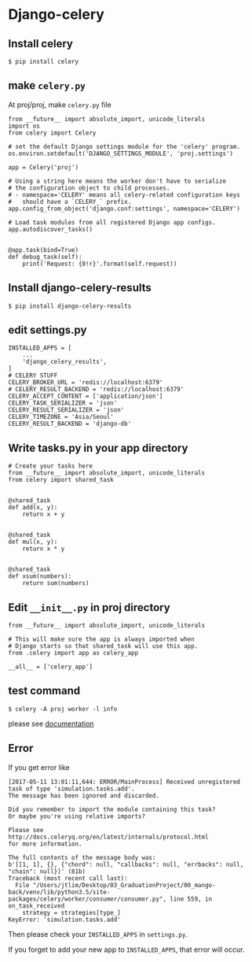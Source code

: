# Django-celery

## Install celery
```
$ pip install celery
```

## make `celery.py`
At proj/proj, make `celery.py` file
```
from __future__ import absolute_import, unicode_literals
import os
from celery import Celery

# set the default Django settings module for the 'celery' program.
os.environ.setdefault('DJANGO_SETTINGS_MODULE', 'proj.settings')

app = Celery('proj')

# Using a string here means the worker don't have to serialize
# the configuration object to child processes.
# - namespace='CELERY' means all celery-related configuration keys
#   should have a `CELERY_` prefix.
app.config_from_object('django.conf:settings', namespace='CELERY')

# Load task modules from all registered Django app configs.
app.autodiscover_tasks()


@app.task(bind=True)
def debug_task(self):
    print('Request: {0!r}'.format(self.request))

```

## Install django-celery-results
```
$ pip install django-celery-results
```

## edit settings.py
```
INSTALLED_APPS = [
    ...
    'django_celery_results',
]
# CELERY STUFF
CELERY_BROKER_URL = 'redis://localhost:6379'
# CELERY_RESULT_BACKEND = 'redis://localhost:6379'
CELERY_ACCEPT_CONTENT = ['application/json']
CELERY_TASK_SERIALIZER = 'json'
CELERY_RESULT_SERIALIZER = 'json'
CELERY_TIMEZONE = 'Asia/Seoul'
CELERY_RESULT_BACKEND = 'django-db'
```

## Write tasks.py in your app directory
```
# Create your tasks here
from __future__ import absolute_import, unicode_literals
from celery import shared_task


@shared_task
def add(x, y):
    return x + y


@shared_task
def mul(x, y):
    return x * y


@shared_task
def xsum(numbers):
    return sum(numbers)
```

## Edit `__init__.py` in proj directory
```
from __future__ import absolute_import, unicode_literals

# This will make sure the app is always imported when
# Django starts so that shared_task will use this app.
from .celery import app as celery_app

__all__ = ['celery_app']
```

## test command
```
$ celery -A proj worker -l info
```
please see [documentation](http://docs.celeryproject.org/en/latest/django/first-steps-with-django.html)

## Error
If you get error like
```
[2017-05-11 13:01:11,644: ERROR/MainProcess] Received unregistered task of type 'simulation.tasks.add'.
The message has been ignored and discarded.

Did you remember to import the module containing this task?
Or maybe you're using relative imports?

Please see
http://docs.celeryq.org/en/latest/internals/protocol.html
for more information.

The full contents of the message body was:
b'[[1, 1], {}, {"chord": null, "callbacks": null, "errbacks": null, "chain": null}]' (81b)
Traceback (most recent call last):
  File "/Users/jtlim/Desktop/03_GraduationProject/00_mango-back/venv/lib/python3.5/site-packages/celery/worker/consumer/consumer.py", line 559, in on_task_received
    strategy = strategies[type_]
KeyError: 'simulation.tasks.add'
```
Then please check your `INSTALLED_APPS` in `settings.py`.

If you forget to add your new app to `INSTALLED_APPS`, that error will occur.